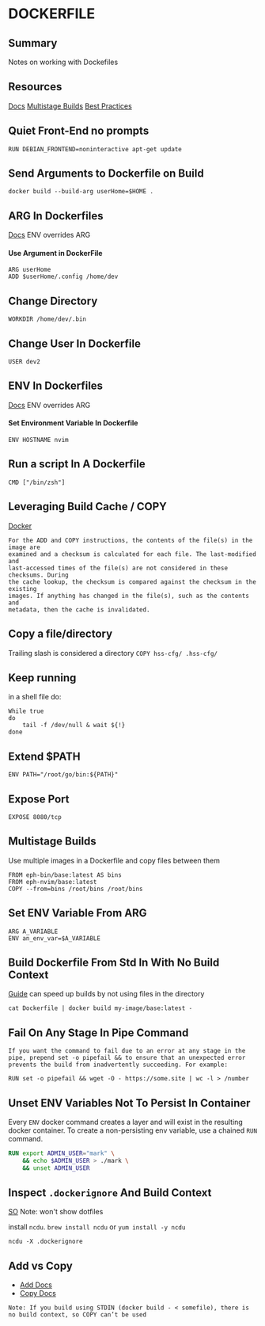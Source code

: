 # DOCKERFILE

## Summary

Notes on working with Dockefiles

## Resources

[Docs](https://docs.docker.com/engine/reference/builder/)
[Multistage Builds](https://docs.docker.com/develop/develop-images/multistage-build/)
[Best Practices](https://docs.docker.com/develop/develop-images/dockerfile_best-practices/)

## Quiet Front-End no prompts

```
RUN DEBIAN_FRONTEND=noninteractive apt-get update
```

## Send Arguments to Dockerfile on Build

```console
docker build --build-arg userHome=$HOME .
```

## ARG In Dockerfiles

[Docs](https://docs.docker.com/engine/reference/builder/#arg)
ENV overrides ARG

#### Use Argument in DockerFile

```
ARG userHome
ADD $userHome/.config /home/dev
```

## Change Directory

`WORKDIR /home/dev/.bin`

## Change User In Dockerfile

`USER dev2`

## ENV In Dockerfiles

[Docs](https://docs.docker.com/engine/reference/builder/#arg)
ENV overrides ARG

#### Set Environment Variable In Dockerfile

`ENV HOSTNAME nvim`

## Run a script In A Dockerfile

`CMD ["/bin/zsh"]`

## Leveraging Build Cache / COPY

[Docker](https://docs.docker.com/develop/develop-images/dockerfile_best-practices/#leverage-build-cache)

```
For the ADD and COPY instructions, the contents of the file(s) in the image are
examined and a checksum is calculated for each file. The last-modified and
last-accessed times of the file(s) are not considered in these checksums. During
the cache lookup, the checksum is compared against the checksum in the existing
images. If anything has changed in the file(s), such as the contents and
metadata, then the cache is invalidated.
```

## Copy a file/directory

Trailing slash is considered a directory
`COPY hss-cfg/ .hss-cfg/`

## Keep running

in a shell file do:

```
While true
do
    tail -f /dev/null & wait ${!}
done
```

## Extend \$PATH

```
ENV PATH="/root/go/bin:${PATH}"
```

## Expose Port

```
EXPOSE 8080/tcp
```

## Multistage Builds

Use multiple images in a Dockerfile and copy files between them

```
FROM eph-bin/base:latest AS bins
FROM eph-nvim/base:latest
COPY --from=bins /root/bins /root/bins
```

## Set ENV Variable From ARG

```docker
ARG A_VARIABLE
ENV an_env_var=$A_VARIABLE
```

## Build Dockerfile From Std In With No Build Context

[Guide](https://docs.docker.com/develop/develop-images/dockerfile_best-practices/#pipe-dockerfile-through-stdin)
can speed up builds by not using files in the directory

```console
cat Dockerfile | docker build my-image/base:latest -
```

## Fail On Any Stage In Pipe Command

```
If you want the command to fail due to an error at any stage in the pipe, prepend set -o pipefail && to ensure that an unexpected error prevents the build from inadvertently succeeding. For example:

RUN set -o pipefail && wget -O - https://some.site | wc -l > /number
```

## Unset ENV Variables Not To Persist In Container

Every `ENV` docker command creates a layer and will exist in the resulting
docker container. To create a non-persisting env variable, use a chained `RUN`
command.

```dockerfile
RUN export ADMIN_USER="mark" \
    && echo $ADMIN_USER > ./mark \
    && unset ADMIN_USER
```

## Inspect `.dockerignore` And Build Context

[SO](https://stackoverflow.com/questions/43808558/docker-command-option-to-display-or-list-the-build-context)
Note: won't show dotfiles

install `ncdu`. `brew install ncdu` or `yum install -y ncdu`

```console
ncdu -X .dockerignore
```

## Add vs Copy

- [Add Docs](https://docs.docker.com/engine/reference/builder/#add)
- [Copy Docs](https://docs.docker.com/engine/reference/builder/#copy)

```
Note: If you build using STDIN (docker build - < somefile), there is no build context, so COPY can’t be used
```
